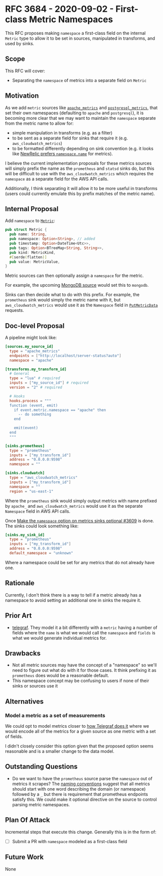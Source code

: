 # RFC 3684 - 2020-09-02 - First-class Metric Namespaces

This RFC proposes making `namespace` a first-class field on the internal
`Metric` type to allow it to be set in sources, manipulated in transforms, and
used by sinks.

## Scope

This RFC will cover:

- Separating the `namespace` of metrics into a separate field on `Metric`

## Motivation

As we add `metric` sources like
[`apache_metrics`](https://github.com/timberio/vector/blob/master/rfcs/2020-08-21-3092-apache-metrics)
and
[`postgresql_metrics`](https://github.com/timberio/vector/blob/master/rfcs/2020-08-27-3603-postgres-metrics.md),
that set their own namespaces (defaulting to `apache` and `postgresql`), it is
becoming more clear that we may want to maintain the `namespace` separate from
the metric name to allow for:

- simple manipulation in transforms (e.g. as a filter)
- to be sent as a separate field for sinks that require it (e.g.
  `aws_cloudwatch_metrics`)
- to be formatted differently depending on sink convention (e.g. it looks like
  [NewRelic prefers
  `namespace.name`](https://docs.newrelic.com/docs/telemetry-data-platform/get-data/apis/report-metrics-metric-api)
  for metrics).

I believe the current implementation proposals for these metrics sources will
simply prefix the name as the `prometheus` and `statsd` sinks do, but this will
be difficult to use with the `aws_cloudwatch_metrics` which requires the
`namespace` as a separate field for the AWS API calls.

Additionally, I think separating it will allow it to be more useful in
transforms (users could currently emulate this by prefix matches of the metric
name).

## Internal Proposal

Add `namespace` to
[`Metric`](https://github.com/timberio/vector/blob/75844bc0f67d24ad1b54bfa130d074810ad2aa50/src/event/metric.rs#L10-L17):

```rust
pub struct Metric {
  pub name: String,
  pub namespace: Option<String>, // added
  pub timestamp: Option<DateTime<Utc>>,
  pub tags: Option<BTreeMap<String, String>>,
  pub kind: MetricKind,
  #[serde(flatten)]
  pub value: MetricValue,
}
```

Metric sources can then optionally assign a `namespace` for the metric.

For example, the upcoming [MongoDB
source](https://github.com/timberio/vector/pull/3681) would set this to
`mongodb`.

Sinks can then decide what to do with this prefix. For example, the
`prometheus` sink would simply the metric name with it, but
`aws_cloudwatch_metrics` would use it as the `Namespace` field in
[`PutMetricData`](https://docs.aws.amazon.com/AmazonCloudWatch/latest/APIReference/API_PutMetricData.html)
requests.

## Doc-level Proposal

A pipeline might look like:

```toml
[sources.my_source_id]
  type = "apache_metrics"
  endpoints = ["http://localhost/server-status?auto"]
  namespace = "apache"

[transforms.my_transform_id]
  # General
  type = "lua" # required
  inputs = ["my_source_id"] # required
  version = "2" # required

  # Hooks
  hooks.process = """
  function (event, emit)
    if event.metric.namespace == "apache" then
      -- do something
    end

    emit(event)
  end
  """

[sinks.prometheus]
  type = "prometheus"
  inputs = ["my_transform_id"]
  address = "0.0.0.0:9598"
  namespace = ""

[sinks.cloudwatch]
  type = "aws_cloudwatch_metrics"
  inputs = ["my_transform_id"]
  namespace = ""
  region = "us-east-1"
```

Where the `prometheus` sink would simply output metrics with name prefixed by
`apache_` and `aws_cloudwatch_metrics` would use it as the separate `Namespace`
field in AWS API calls.

Once [Make the `namespace` option on metrics sinks optional #3609](
https://github.com/timberio/vector/issues/3609) is done. The sinks could look
something like:

```toml
[sinks.my_sink_id]
  type = "prometheus"
  inputs = ["my_transform_id"]
  address = "0.0.0.0:9598"
  default_namespace = "unknown"
```

Where a namespace could be set for any metrics that do not already have one.

## Rationale

Currently, I don't think there is a way to tell if a metric already has a
namespace to avoid setting an additional one in sinks the require it.

## Prior Art

- [telegraf](https://github.com/influxdata/telegraf/blob/b5fafb4c957b55701738f3ae78da4f54ffdec965/metric/metric.go#L12-L20).
  They model it a bit differently with a `metric` having a number of fields
  where the `name` is what we would call the `namespace` and `fields` is what we
  would generate individual metrics for.

## Drawbacks

- Not all metric sources may have the concept of a "namespace" so we'll need to
  figure out what do with it for those cases. It think prefixing it as
  `prometheus` does would be a reasonable default.
- This namespace concept may be confusing to users if none of their sinks or
  sources use it

## Alternatives

### Model a metric as a set of measurements

We could opt to model metrics closer to [how Telegraf does
it](https://github.com/influxdata/telegraf/blob/b5fafb4c957b55701738f3ae78da4f54ffdec965/metric/metric.go#L12-L20)
where we would encode all of the metrics for a given source as one metric with
a set of fields.

I didn't closely consider this option given that the proposed option seems
reasonable and is a smaller change to the data model.

## Outstanding Questions

- Do we want to have the `prometheus` source parse the `namespace` out of
  metrics it scrapes? The [naming
  conventions](https://prometheus.io/docs/practices/naming/) suggest that all
  metrics should start with one word describing the domain (or namespace)
  followed by a `_` but there is requirement that prometheus endpoints satisfy
  this. We could make it optional directive on the source to control parsing
  metric namespaces.

## Plan Of Attack

Incremental steps that execute this change. Generally this is in the form of:

- [ ] Submit a PR with `namespace` modeled as a first-class field

## Future Work

None
